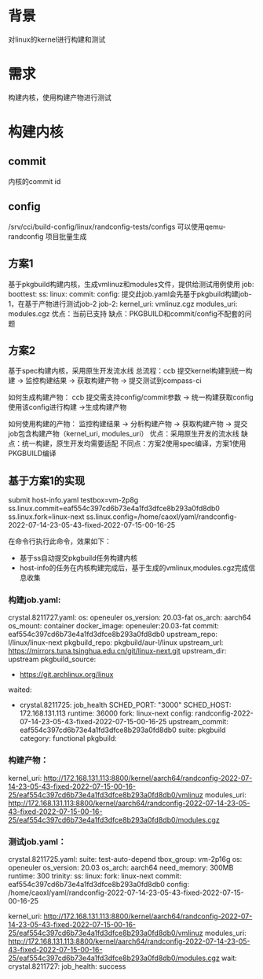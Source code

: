 # 背景
对linux的kernel进行构建和测试

# 需求
构建内核，使用构建产物进行测试

# 构建内核
## commit
内核的commit id

## config
/srv/cci/build-config/linux/randconfig-tests/configs
可以使用qemu-randconfig 项目批量生成

## 方案1
基于pkgbuild构建内核，生成vmlinuz和modules文件，提供给测试用例使用
job:
boottest:
ss:
  linux:
    commit:
    config:
提交此job.yaml会先基于pkgbuild构建job-1，在基于产物进行测试job-2
job-2:
kernel_uri: vmlinuz.cgz
modules_uri: modules.cgz
优点：当前已支持
缺点：PKGBUILD和commit/config不配套的问题

## 方案2
基于spec构建内核，采用原生开发流水线
总流程：ccb 提交kernel构建到统一构建 -> 监控构建结果 -> 获取构建产物 -> 提交测试到compass-ci

如何生成构建产物：
ccb 提交需支持config/commit参数 -> 统一构建获取config使用该config进行构建 ->生成构建产物

如何使用构建的产物：
监控构建结果 -> 分析构建产物 -> 获取构建产物 -> 提交job包含构建产物（kernel_uri, modules_uri）
优点：采用原生开发的流水线
缺点：统一构建，原生开发均需要适配
不同点：方案2使用spec编译，方案1使用PKGBUILD编译


## 基于方案1的实现
submit host-info.yaml testbox=vm-2p8g ss.linux.commit=eaf554c397cd6b73e4a1fd3dfce8b293a0fd8db0 ss.linux.fork=linux-next ss.linux.config=/home/caoxl/yaml/randconfig-2022-07-14-23-05-43-fixed-2022-07-15-00-16-25

在命令行执行此命令，效果如下：
- 基于ss自动提交pkgbuild任务构建内核
- host-info的任务在内核构建完成后，基于生成的vmlinux,modules.cgz完成信息收集

### 构建job.yaml:
crystal.8211727.yaml:
os: openeuler
os_version: 20.03-fat
os_arch: aarch64
os_mount: container
docker_image: openeuler:20.03-fat
commit: eaf554c397cd6b73e4a1fd3dfce8b293a0fd8db0
upstream_repo: l/linux/linux-next
pkgbuild_repo: pkgbuild/aur-l/linux
upstream_url: https://mirrors.tuna.tsinghua.edu.cn/git/linux-next.git
upstream_dir: upstream
pkgbuild_source:
- https://git.archlinux.org/linux

waited:
- crystal.8211725: job_health
SCHED_PORT: "3000"
SCHED_HOST: 172.168.131.113
runtime: 36000
fork: linux-next
config: randconfig-2022-07-14-23-05-43-fixed-2022-07-15-00-16-25
upstream_commit: eaf554c397cd6b73e4a1fd3dfce8b293a0fd8db0
suite: pkgbuild
category: functional
pkgbuild:

### 构建产物：
kernel_uri: http://172.168.131.113:8800/kernel/aarch64/randconfig-2022-07-14-23-05-43-fixed-2022-07-15-00-16-25/eaf554c397cd6b73e4a1fd3dfce8b293a0fd8db0/vmlinuz
modules_uri: http://172.168.131.113:8800/kernel/aarch64/randconfig-2022-07-14-23-05-43-fixed-2022-07-15-00-16-25/eaf554c397cd6b73e4a1fd3dfce8b293a0fd8db0/modules.cgz


### 测试job.yaml：
crystal.8211725.yaml:
suite: test-auto-depend
tbox_group: vm-2p16g
os: openeuler
os_version: 20.03
os_arch: aarch64
need_memory: 300MB
runtime: 300
trinity:
ss:
  linux:
    fork: linux-next
    commit: eaf554c397cd6b73e4a1fd3dfce8b293a0fd8db0
    config: /home/caoxl/yaml/randconfig-2022-07-14-23-05-43-fixed-2022-07-15-00-16-25

kernel_uri: http://172.168.131.113:8800/kernel/aarch64/randconfig-2022-07-14-23-05-43-fixed-2022-07-15-00-16-25/eaf554c397cd6b73e4a1fd3dfce8b293a0fd8db0/vmlinuz
modules_uri: http://172.168.131.113:8800/kernel/aarch64/randconfig-2022-07-14-23-05-43-fixed-2022-07-15-00-16-25/eaf554c397cd6b73e4a1fd3dfce8b293a0fd8db0/modules.cgz
wait:
  crystal.8211727:
    job_health: success
